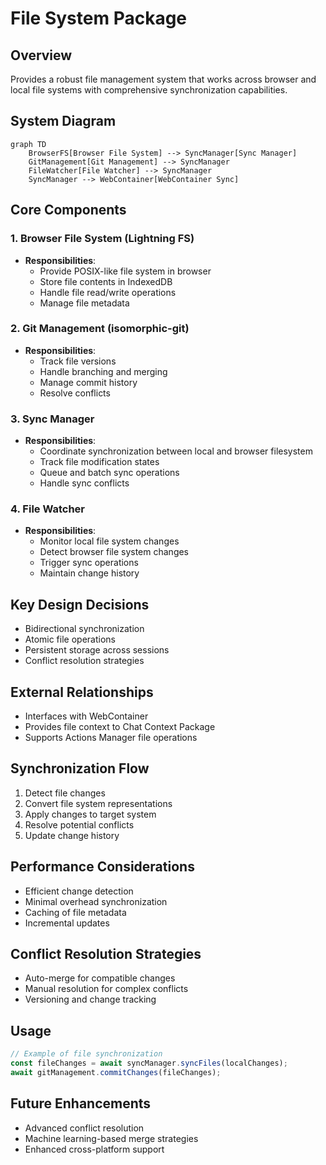 # File System Package

## Overview

Provides a robust file management system that works across browser and local file systems with comprehensive synchronization capabilities.

## System Diagram

```mermaid
graph TD
    BrowserFS[Browser File System] --> SyncManager[Sync Manager]
    GitManagement[Git Management] --> SyncManager
    FileWatcher[File Watcher] --> SyncManager
    SyncManager --> WebContainer[WebContainer Sync]
```

## Core Components

### 1. Browser File System (Lightning FS)

- **Responsibilities**:
  - Provide POSIX-like file system in browser
  - Store file contents in IndexedDB
  - Handle file read/write operations
  - Manage file metadata

### 2. Git Management (isomorphic-git)

- **Responsibilities**:
  - Track file versions
  - Handle branching and merging
  - Manage commit history
  - Resolve conflicts

### 3. Sync Manager

- **Responsibilities**:
  - Coordinate synchronization between local and browser filesystem
  - Track file modification states
  - Queue and batch sync operations
  - Handle sync conflicts

### 4. File Watcher

- **Responsibilities**:
  - Monitor local file system changes
  - Detect browser file system changes
  - Trigger sync operations
  - Maintain change history

## Key Design Decisions

- Bidirectional synchronization
- Atomic file operations
- Persistent storage across sessions
- Conflict resolution strategies

## External Relationships

- Interfaces with WebContainer
- Provides file context to Chat Context Package
- Supports Actions Manager file operations

## Synchronization Flow

1. Detect file changes
2. Convert file system representations
3. Apply changes to target system
4. Resolve potential conflicts
5. Update change history

## Performance Considerations

- Efficient change detection
- Minimal overhead synchronization
- Caching of file metadata
- Incremental updates

## Conflict Resolution Strategies

- Auto-merge for compatible changes
- Manual resolution for complex conflicts
- Versioning and change tracking

## Usage

```typescript
// Example of file synchronization
const fileChanges = await syncManager.syncFiles(localChanges);
await gitManagement.commitChanges(fileChanges);
```

## Future Enhancements

- Advanced conflict resolution
- Machine learning-based merge strategies
- Enhanced cross-platform support
